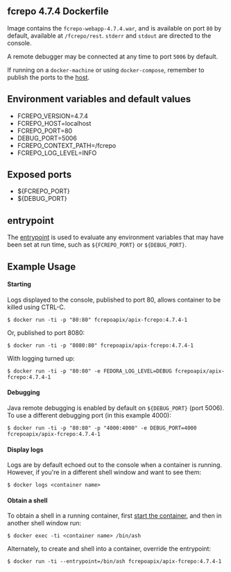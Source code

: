 ## fcrepo 4.7.4 Dockerfile

Image contains the `fcrepo-webapp-4.7.4.war`, and is available on port `80` by default, available at `/fcrepo/rest`.  `stderr` and `stdout` are directed to the console.

A remote debugger may be connected at any time to port `5006` by default.

If running on a `docker-machine` or using `docker-compose`, remember to publish the ports to the [host](https://docs.docker.com/engine/reference/run/#/expose-incoming-ports).

## Environment variables and default values

* FCREPO_VERSION=4.7.4
* FCREPO_HOST=localhost
* FCREPO_PORT=80
* DEBUG_PORT=5006
* FCREPO_CONTEXT_PATH=/fcrepo
* FCREPO_LOG_LEVEL=INFO

## Exposed ports

* ${FCREPO_PORT}
* ${DEBUG_PORT}

## entrypoint

The [entrypoint](entrypoint.sh) is used to evaluate any environment variables that may have been set at run time, such as `${FCREPO_PORT}` or `${DEBUG_PORT}`.

## Example Usage

#### Starting

Logs displayed to the console, published to port 80, allows container to be killed using CTRL-C.

`$ docker run -ti -p "80:80" fcrepoapix/apix-fcrepo:4.7.4-1`

Or, published to port 8080:

`$ docker run -ti -p "8080:80" fcrepoapix/apix-fcrepo:4.7.4-1`

With logging turned up:

`$ docker run -ti -p "80:80" -e FEDORA_LOG_LEVEL=DEBUG fcrepoapix/apix-fcrepo:4.7.4-1`

#### Debugging

Java remote debugging is enabled by default on `${DEBUG_PORT}` (port 5006).  To use a different debugging port (in this example 4000):

`$ docker run -ti -p "80:80" -p "4000:4000" -e DEBUG_PORT=4000 fcrepoapix/apix-fcrepo:4.7.4-1`

#### Display logs

Logs are by default echoed out to the console when a container is running.  However, if you're in a different shell window and want to see them:

`$ docker logs <container name>`

#### Obtain a shell

To obtain a shell in a running container, first [start the container](#starting), and then in another shell window run:

`$ docker exec -ti <container name> /bin/ash`

Alternately, to create and shell into a container, override the entrypoint:

`$ docker run -ti --entrypoint=/bin/ash fcrepoapix/apix-fcrepo:4.7.4-1`

